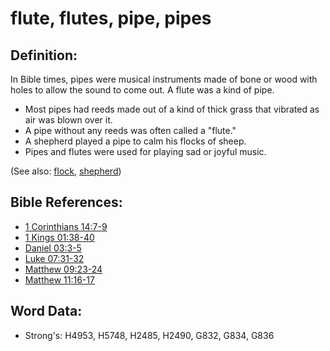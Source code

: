 # flute, flutes, pipe, pipes #

## Definition: ##

In Bible times, pipes were musical instruments made of bone or wood with holes to allow the sound to come out. A flute was a kind of pipe.

* Most pipes had reeds made out of a kind of thick grass that vibrated as air was blown over it.
* A pipe without any reeds was often called a "flute."
* A shepherd played a pipe to calm his flocks of sheep.
* Pipes and flutes were used for playing sad or joyful music.

(See also: [flock](../other/flock.md), [shepherd](../other/shepherd.md))

## Bible References: ##

* [1 Corinthians 14:7-9](rc://en/tn/help/1co/14/07)
* [1 Kings 01:38-40](rc://en/tn/help/1ki/01/38)
* [Daniel 03:3-5](rc://en/tn/help/dan/03/03)
* [Luke 07:31-32](rc://en/tn/help/luk/07/31)
* [Matthew 09:23-24](rc://en/tn/help/mat/09/23)
* [Matthew 11:16-17](rc://en/tn/help/mat/11/16)

## Word Data: ##

* Strong's: H4953, H5748, H2485, H2490, G832, G834, G836
